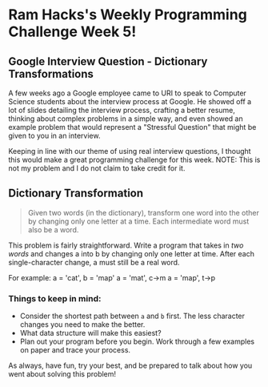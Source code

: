 # Ram Hacks's Weekly Programming Challenge Week 5!
## Google Interview Question -  Dictionary Transformations
A few weeks ago a Google employee came to URI to speak to Computer Science students about the interview process at Google. He showed off a lot of slides detailing the interview process, crafting a better resume, thinking about complex problems in a simple way, and even showed an example problem that would represent a "Stressful Question" that might be given to you in an interview.

Keeping in line with our theme of using real interview questions, I thought this would make a great programming challenge for this week. NOTE: This is not my problem and I do not claim to take credit for it.

## Dictionary Transformation
> Given two words (in the dictionary), transform one word into the other by changing only one letter at a time. Each intermediate word must also be a word.

This problem is fairly straightforward. Write a program that takes in _two words_ and changes a into b by changing only one letter at time. After each single-character change, a must still be a real word.

For example:
    a = 'cat', b = 'map'
	a = 'mat', c->m
	a = 'map', t->p

### Things to keep in mind:
* Consider the shortest path between `a` and `b` first. The less character changes you need to make the better.
* What data structure will make this easiest?
* Plan out your program before you begin. Work through a few examples on paper and trace your process.

As always, have fun, try your best, and be prepared to talk about how you went about solving this problem!
